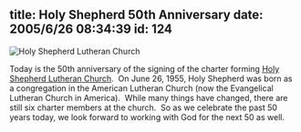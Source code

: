 title: Holy Shepherd 50th Anniversary
date: 2005/6/26 08:34:39
id: 124
---
![Holy Shepherd Lutheran Church](/links/shepherd.gif) 

Today is the 50th anniversary of the signing of the charter forming [Holy Shepherd Lutheran Church](http://www.holyshepherd.net/).  On June 26, 1955, Holy Shepherd was born as a congregation in the American Lutheran Church (now the Evangelical Lutheran Church in America).  While many things have changed, there are still six charter members at the church.  So as we celebrate the past 50 years today, we look forward to working with God for the next 50 as well.

